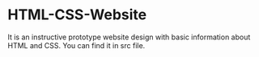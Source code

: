 # HTML-CSS-Website


It is an instructive prototype website design with basic information about HTML and CSS. You can find it in src file.
